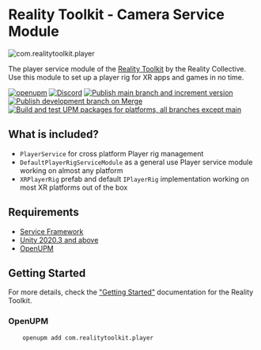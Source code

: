 # Reality Toolkit - Camera Service Module

![com.realitytoolkit.player](https://user-images.githubusercontent.com/9565734/222917131-e791d0e1-ac7a-4828-b330-0a1c76e28ef3.png)

The player service module of the [Reality Toolkit](https://www.realitytoolkit.io/) by the Reality Collective. Use this module to set up a player rig for XR apps and games in no time.

[![openupm](https://img.shields.io/npm/v/com.realitytoolkit.player?label=openupm&registry_uri=https://package.openupm.com)](https://openupm.com/packages/com.realitytoolkit.player/) [![Discord](https://img.shields.io/discord/597064584980987924.svg?label=&logo=discord&logoColor=ffffff&color=7389D8&labelColor=6A7EC2)](https://discord.gg/hF7TtRCFmB)
[![Publish main branch and increment version](https://github.com/realitycollective/com.realitytoolkit.player/actions/workflows/main-publish.yml/badge.svg)](https://github.com/realitycollective/com.realitytoolkit.player/actions/workflows/main-publish.yml)
[![Publish development branch on Merge](https://github.com/realitycollective/com.realitytoolkit.player/actions/workflows/development-publish.yml/badge.svg)](https://github.com/realitycollective/com.realitytoolkit.player/actions/workflows/development-publish.yml)
[![Build and test UPM packages for platforms, all branches except main](https://github.com/realitycollective/com.realitytoolkit.player/actions/workflows/development-buildandtestupmrelease.yml/badge.svg)](https://github.com/realitycollective/com.realitytoolkit.player/actions/workflows/development-buildandtestupmrelease.yml)

## What is included?

- `PlayerService` for cross platform Player rig management
- `DefaultPlayerRigServiceModule` as a general use Player service module working on almost any platform
- `XRPlayerRig` prefab and default `IPlayerRig` implementation working on most XR platforms out of the box

## Requirements

- [Service Framework](https://github.com/realitycollective/com.realitycollective.service-framework)
- [Unity 2020.3 and above](https://unity.com/)
- [OpenUPM](https://openupm.com/docs/)

## Getting Started

For more details, check the ["Getting Started"](https://www.realitytoolkit.io/) documentation for the Reality Toolkit.

### OpenUPM

```text
    openupm add com.realitytoolkit.player
```
